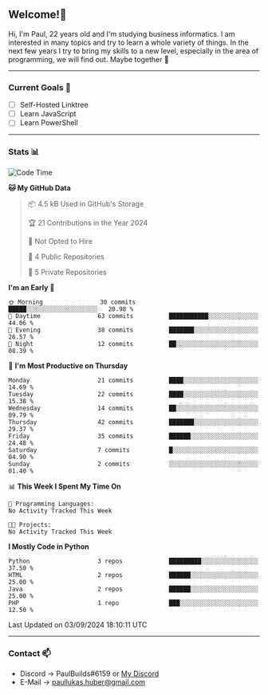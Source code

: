 ## Welcome!👋

Hi, I'm Paul, 22 years old and I'm studying business informatics. I am interested in many topics and try to learn a whole variety of things. In the next few years I try to bring my skills to a new level, especially in the area of programming, we will find out.
Maybe together 🤙

---
### Current Goals 🥅

- [ ] Self-Hosted Linktree
- [ ] Learn JavaScript
- [ ] Learn PowerShell

---
### Stats 📊

<!--START_SECTION:waka-->
![Code Time](http://img.shields.io/badge/Code%20Time-75%20hrs%2042%20mins-blue)

**🐱 My GitHub Data** 

> 📦 4.5 kB Used in GitHub's Storage 
 > 
> 🏆 21 Contributions in the Year 2024
 > 
> 🚫 Not Opted to Hire
 > 
> 📜 4 Public Repositories 
 > 
> 🔑 5 Private Repositories 
 > 
**I'm an Early 🐤** 

```text
🌞 Morning                30 commits          █████░░░░░░░░░░░░░░░░░░░░   20.98 % 
🌆 Daytime                63 commits          ███████████░░░░░░░░░░░░░░   44.06 % 
🌃 Evening                38 commits          ███████░░░░░░░░░░░░░░░░░░   26.57 % 
🌙 Night                  12 commits          ██░░░░░░░░░░░░░░░░░░░░░░░   08.39 % 
```
📅 **I'm Most Productive on Thursday** 

```text
Monday                   21 commits          ████░░░░░░░░░░░░░░░░░░░░░   14.69 % 
Tuesday                  22 commits          ████░░░░░░░░░░░░░░░░░░░░░   15.38 % 
Wednesday                14 commits          ██░░░░░░░░░░░░░░░░░░░░░░░   09.79 % 
Thursday                 42 commits          ███████░░░░░░░░░░░░░░░░░░   29.37 % 
Friday                   35 commits          ██████░░░░░░░░░░░░░░░░░░░   24.48 % 
Saturday                 7 commits           █░░░░░░░░░░░░░░░░░░░░░░░░   04.90 % 
Sunday                   2 commits           ░░░░░░░░░░░░░░░░░░░░░░░░░   01.40 % 
```


📊 **This Week I Spent My Time On** 

```text
💬 Programming Languages: 
No Activity Tracked This Week

🐱‍💻 Projects: 
No Activity Tracked This Week
```

**I Mostly Code in Python** 

```text
Python                   3 repos             █████████░░░░░░░░░░░░░░░░   37.50 % 
HTML                     2 repos             ██████░░░░░░░░░░░░░░░░░░░   25.00 % 
Java                     2 repos             ██████░░░░░░░░░░░░░░░░░░░   25.00 % 
PHP                      1 repo              ███░░░░░░░░░░░░░░░░░░░░░░   12.50 % 
```




 Last Updated on 03/09/2024 18:10:11 UTC
<!--END_SECTION:waka-->

---
### Contact 📫

* Discord -> PaulBuilds#6159 or [My Discord](https://discord.gg/7kq6UnB)
* E-Mail -> paullukas.huber@gmail.com
